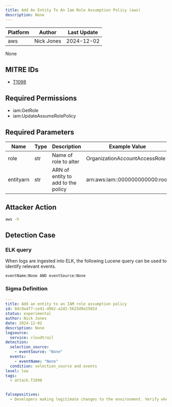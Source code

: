```yaml
---
title: Add An Entity To An Iam Role Assumption Policy (aws)
description: None 
---
```


| Platform               | Author               | Last Update                 |
| ---------------------- | -------------------- | --------------------------- |
| aws | Nick Jones | 2024-12-02 |

None

## MITRE IDs

* [T1098](https://attack.mitre.org/techniques/T1098/)

## Required Permissions

* iam:GetRole
* iam:UpdateAssumeRolePolicy

## Required Parameters

| Name       | Type                  | Description                  | Example Value          |
| ---------- | --------------------- | ---------------------------- | ---------------------- |
| role | str | Name of role to alter | OrganizationAccountAccessRole |
| entityarn | str | ARN of entity to add to the policy | arn:aws:iam::000000000000:root |

## Attacker Action

```bash
aws -h
```

## Detection Case

### ELK query

When logs are ingested into ELK, the following Lucene query can be used to identify relevant events.

```
eventName:None AND eventSource:None  
```

### Sigma Definition

```yaml
---
title: Add an entity to an IAM role assumption policy
id: 8dc9a4f7-ce41-4962-a2d2-5625d9e2502d
status: experimental
author: Nick Jones
date: 2024-12-02
description: None
logsource:
  service: cloudtrail
detection:
  selection_source:
    - eventSource: "None"
  events:
    - eventName: "None"
  condition: selection_source and events
level: low
tags:
  - attack.T1098
  

falsepositives:
  - Developers making legitimate changes to the environment. Verify whether the user identity, user agent, and/or hostname should be making changes in your environment.
```